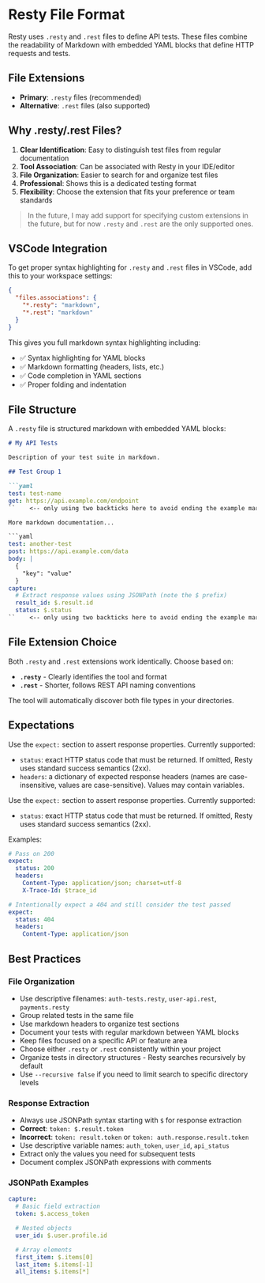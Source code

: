 # Resty File Format

Resty uses `.resty` and `.rest` files to define API tests. These files combine the readability of Markdown with embedded YAML blocks that define HTTP requests and tests.

## File Extensions

- **Primary**: `.resty` files (recommended)
- **Alternative**: `.rest` files (also supported)

## Why .resty/.rest Files?

1. **Clear Identification**: Easy to distinguish test files from regular documentation
2. **Tool Association**: Can be associated with Resty in your IDE/editor
3. **File Organization**: Easier to search for and organize test files
4. **Professional**: Shows this is a dedicated testing format
5. **Flexibility**: Choose the extension that fits your preference or team standards

> In the future, I may add support for specifying custom extensions in the future, but for now `.resty` and `.rest` are the only supported ones.

## VSCode Integration

To get proper syntax highlighting for `.resty` and `.rest` files in VSCode, add this to your workspace settings:

```json
{
  "files.associations": {
    "*.resty": "markdown",
    "*.rest": "markdown"
  }
}
```

This gives you full markdown syntax highlighting including:
- ✅ Syntax highlighting for YAML blocks
- ✅ Markdown formatting (headers, lists, etc.)
- ✅ Code completion in YAML sections
- ✅ Proper folding and indentation

## File Structure

A `.resty` file is structured markdown with embedded YAML blocks:

```markdown
# My API Tests

Description of your test suite in markdown.

## Test Group 1

```yaml
test: test-name
get: https://api.example.com/endpoint
``    <-- only using two backticks here to avoid ending the example markdown block

More markdown documentation...

```yaml
test: another-test
post: https://api.example.com/data
body: |
  {
    "key": "value"
  }
capture:
  # Extract response values using JSONPath (note the $ prefix)
  result_id: $.result.id
  status: $.status
``    <-- only using two backticks here to avoid ending the example markdown block
```

## File Extension Choice

Both `.resty` and `.rest` extensions work identically. Choose based on:

- **`.resty`** - Clearly identifies the tool and format
- **`.rest`** - Shorter, follows REST API naming conventions

The tool will automatically discover both file types in your directories.

## Expectations

Use the `expect:` section to assert response properties. Currently supported:
- `status`: exact HTTP status code that must be returned. If omitted, Resty uses standard success semantics (2xx).
- `headers`: a dictionary of expected response headers (names are case-insensitive, values are case-sensitive). Values may contain variables.

Use the `expect:` section to assert response properties. Currently supported:
- `status`: exact HTTP status code that must be returned. If omitted, Resty uses standard success semantics (2xx).

Examples:

```yaml
# Pass on 200
expect:
  status: 200
  headers:
    Content-Type: application/json; charset=utf-8
    X-Trace-Id: $trace_id
```

```yaml
# Intentionally expect a 404 and still consider the test passed
expect:
  status: 404
  headers:
    Content-Type: application/json
```

## Best Practices

### File Organization

- Use descriptive filenames: `auth-tests.resty`, `user-api.rest`, `payments.resty`
- Group related tests in the same file
- Use markdown headers to organize test sections
- Document your tests with regular markdown between YAML blocks
- Keep files focused on a specific API or feature area
- Choose either `.resty` or `.rest` consistently within your project
- Organize tests in directory structures - Resty searches recursively by default
- Use `--recursive false` if you need to limit search to specific directory levels

### Response Extraction

- Always use JSONPath syntax starting with `$` for response extraction
- **Correct**: `token: $.result.token`
- **Incorrect**: `token: result.token` or `token: auth.response.result.token`
- Use descriptive variable names: `auth_token`, `user_id`, `api_status`
- Extract only the values you need for subsequent tests
- Document complex JSONPath expressions with comments

### JSONPath Examples

```yaml
capture:
  # Basic field extraction
  token: $.access_token

  # Nested objects
  user_id: $.user.profile.id

  # Array elements
  first_item: $.items[0]
  last_item: $.items[-1]
  all_items: $.items[*]
```

